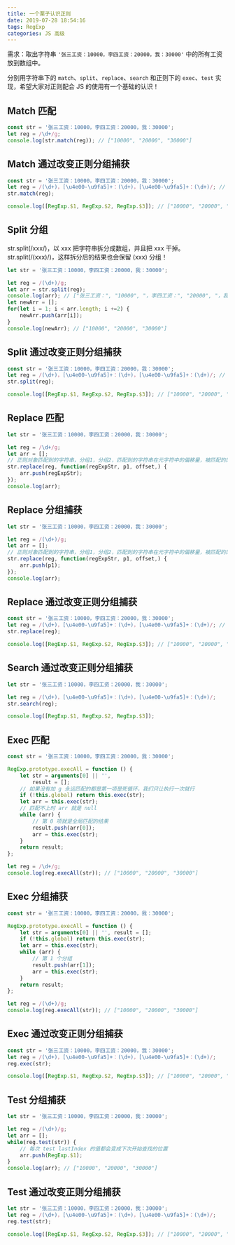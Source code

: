 ```yaml
---
title: 一个栗子认识正则
date: 2019-07-28 18:54:16
tags: RegExp
categories: JS 高级
---
```


需求：取出字符串 `'张三工资：10000，李四工资：20000，我：30000'` 中的所有工资放到数组中。

分别用字符串下的 `match`、`split`、`replace`、`search` 和正则下的 `exec`、`test` 实现，希望大家对正则配合 JS 的使用有一个基础的认识！

<!-- more -->

## Match 匹配

```javascript
const str = '张三工资：10000，李四工资：20000，我：30000';
let reg = /\d+/g;
console.log(str.match(reg)); // ["10000", "20000", "30000"]
```

## Match 通过改变正则分组捕获

```javascript
const str = '张三工资：10000，李四工资：20000，我：30000';
let reg = /(\d+)，[\u4e00-\u9fa5]+：(\d+)，[\u4e00-\u9fa5]+：(\d+)/; // 加不加 g 无所谓
str.match(reg);

console.log([RegExp.$1, RegExp.$2, RegExp.$3]); // ["10000", "20000", "30000"]
```

## Split 分组

str.split(/xxx/)，以 xxx 把字符串拆分成数组，并且把 xxx 干掉。str.split(/(xxx)/)，这样拆分后的结果也会保留 (xxx) 分组！

```javascript
let str = '张三工资：10000，李四工资：20000，我：30000';

let reg = /(\d+)/g;
let arr = str.split(reg);
console.log(arr); // ["张三工资：", "10000", "，李四工资：", "20000", "，我：", "30000", ""]
let newArr = [];
for(let i = 1; i < arr.length; i +=2) {
    newArr.push(arr[i]);
}
console.log(newArr); // ["10000", "20000", "30000"]
```

## Split 通过改变正则分组捕获

```javascript
const str = '张三工资：10000，李四工资：20000，我：30000';
let reg = /(\d+)，[\u4e00-\u9fa5]+：(\d+)，[\u4e00-\u9fa5]+：(\d+)/; // 加不加 g 无所谓
str.split(reg);

console.log([RegExp.$1, RegExp.$2, RegExp.$3]); // ["10000", "20000", "30000"]
```

## Replace 匹配

```javascript
let str = '张三工资：10000，李四工资：20000，我：30000';

let reg = /\d+/g;
let arr = [];
// 正则对象匹配到的字符串，分组1，分组2，匹配到的字符串在元字符中的偏移量，被匹配的原字符串
str.replace(reg, function(regExpStr, p1, offset,) {
    arr.push(regExpStr);
});
console.log(arr);
```

## Replace 分组捕获

```javascript
let str = '张三工资：10000，李四工资：20000，我：30000';

let reg = /(\d+)/g;
let arr = [];
// 正则对象匹配到的字符串，分组1，分组2，匹配到的字符串在元字符中的偏移量，被匹配的原字符串
str.replace(reg, function(regExpStr, p1, offset,) {
    arr.push(p1);
});
console.log(arr);
```

## Replace 通过改变正则分组捕获

```javascript
const str = '张三工资：10000，李四工资：20000，我：30000';
let reg = /(\d+)，[\u4e00-\u9fa5]+：(\d+)，[\u4e00-\u9fa5]+：(\d+)/; // 加不加 g 无所谓
str.replace(reg);

console.log([RegExp.$1, RegExp.$2, RegExp.$3]); // ["10000", "20000", "30000"]
```

## Search 通过改变正则分组捕获

```javascript
let str = '张三工资：10000，李四工资：20000，我：30000';

let reg = /(\d+)，[\u4e00-\u9fa5]+：(\d+)，[\u4e00-\u9fa5]+：(\d+)/;
str.search(reg);

console.log([RegExp.$1, RegExp.$2, RegExp.$3]);
```

## Exec 匹配

```javascript
const str = '张三工资：10000，李四工资：20000，我：30000';

RegExp.prototype.execAll = function () {
    let str = arguments[0] || '',
        result = [];
    // 如果没有加 g 永远匹配的都是第一项是死循环，我们只让执行一次就行
    if (!this.global) return this.exec(str);
    let arr = this.exec(str);
    // 匹配不上时 arr 就是 null
    while (arr) {
        // 第 0 项就是全局匹配的结果
        result.push(arr[0]);
        arr = this.exec(str);
    }
    return result;
};

let reg = /\d+/g;
console.log(reg.execAll(str)); // ["10000", "20000", "30000"]
```

## Exec 分组捕获

```javascript
const str = '张三工资：10000，李四工资：20000，我：30000';

RegExp.prototype.execAll = function () {
    let str = arguments[0] || '', result = [];
    if (!this.global) return this.exec(str);
    let arr = this.exec(str);
    while (arr) {
        // 第 1 个分组
        result.push(arr[1]);
        arr = this.exec(str);
    }
    return result;
};

let reg = /(\d+)/g;
console.log(reg.execAll(str)); // ["10000", "20000", "30000"]
```

## Exec 通过改变正则分组捕获

```javascript
const str = '张三工资：10000，李四工资：20000，我：30000';
let reg = /(\d+)，[\u4e00-\u9fa5]+：(\d+)，[\u4e00-\u9fa5]+：(\d+)/;
reg.exec(str);

console.log([RegExp.$1, RegExp.$2, RegExp.$3]); // ["10000", "20000", "30000"]
```

## Test 分组捕获

```javascript
let str = '张三工资：10000，李四工资：20000，我：30000';

let reg = /(\d+)/g;
let arr = [];
while(reg.test(str)) {
    // 每次 test lastIndex 的值都会变成下次开始查找的位置
    arr.push(RegExp.$1);
}
console.log(arr); // ["10000", "20000", "30000"]
```

## Test 通过改变正则分组捕获

```javascript
let str = '张三工资：10000，李四工资：20000，我：30000';
let reg = /(\d+)，[\u4e00-\u9fa5]+：(\d+)，[\u4e00-\u9fa5]+：(\d+)/;
reg.test(str);

console.log([RegExp.$1, RegExp.$2, RegExp.$3]); // ["10000", "20000", "30000"]
```